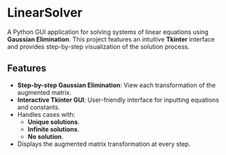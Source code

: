 # **LinearSolver**  
A Python GUI application for solving systems of linear equations using **Gaussian Elimination**. This project features an intuitive **Tkinter** interface and provides step-by-step visualization of the solution process.  

## **Features**  
- **Step-by-step Gaussian Elimination**: View each transformation of the augmented matrix.  
- **Interactive Tkinter GUI**: User-friendly interface for inputting equations and constants.  
- Handles cases with:  
  - **Unique solutions**.  
  - **Infinite solutions**.  
  - **No solution**.  
- Displays the augmented matrix transformation at every step.  
